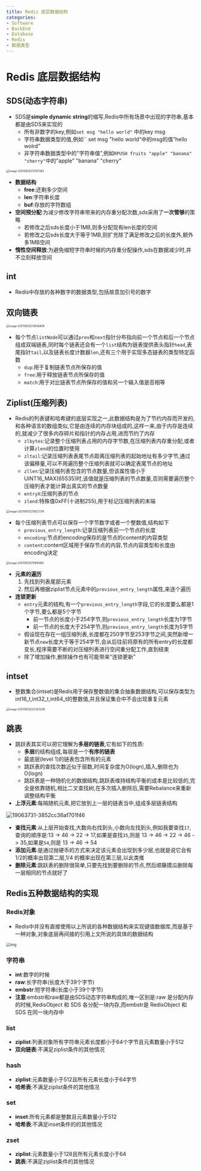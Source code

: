 ```yaml
---
title: Redis 底层数据结构
categories:
- Software
- BackEnd
- Database
- Redis
- 数据类型
---
```

# Redis 底层数据结构

## SDS(动态字符串)

- SDS是**simple dynamic string**的缩写,Redis中所有场景中出现的字符串,基本都是由SDS来实现的
    - 所有非数字的key,例如`set msg "hello world"` 中的key msg
    - 字符串数据类型的值,例如`` set msg "hello world”中的msg的值”hello wolrd”
    - 非字符串数据类型中的"字符串值”,例如`RPUSH fruits "apple" "banana" "cherry"`中的”apple” "banana” "cherry”

<img src="https://raw.githubusercontent.com/LuShan123888/Files/main/Pictures/2021-09-25-image-20210925213747383.png" alt="image-20210925213747383" style="zoom:50%;" />

- **数据结构**
    - **free**:还剩多少空间
    - **len**:字符串长度
    - **buf**:存放的字符数组
- **空间预分配**:为减少修改字符串带来的内存重分配次数,sds采用了**一次管够**的策略
    - 若修改之后sds长度小于1MB,则多分配现有len长度的空间
    - 若修改之后sds长度大于等于1MB,则扩充除了满足修改之后的长度外,额外多1MB空间
-  **惰性空间释放**:为避免缩短字符串时候的内存重分配操作,sds在数据减少时,并不立刻释放空间

## int

- Redis中存放的各种数字的数据类型,包括故意加引号的数字

## 双向链表

<img src="https://raw.githubusercontent.com/LuShan123888/Files/main/Pictures/2021-09-25-image-20210925213926408.png" alt="image-20210925213926408" style="zoom:50%;" />

- 每个节点`listNode`可以通过`prev`和`next`指针分布指向前一个节点和后一个节点组成双端链表,同时每个链表还会有一个`list`结构为链表提供表头指针`head`,表尾指针`tail`,以及链表长度计数器`len`,还有三个用于实现多态链表的类型特定函数
    - `dup`:用于复制链表节点所保存的值
    - `free`:用于释放链表节点所保存的值
    - `match`:用于对比链表节点所保存的值和另一个输入值是否相等

## Ziplist(压缩列表)

- Redis的列表键和哈希键的底层实现之一,此数据结构是为了节约内存而开发的,和各种语言的数组类似,它是由连续的内存块组成的,这样一来,由于内存是连续的,就减少了很多内存碎片和指针的内存占用,进而节约了内存
    - `zlbytes`:记录整个压缩列表占用的内存字节数,在压缩列表内存重分配,或者计算`zlend`的位置时使用
    - `zltail`:记录压缩列表表尾节点距离压缩列表的起始地址有多少字节,通过该偏移量,可以不用遍历整个压缩列表就可以确定表尾节点的地址
    - `zllen`:记录压缩列表包含的节点数量,但该属性值小于UINT16_MAX(65535)时,该值就是压缩列表的节点数量,否则需要遍历整个压缩列表才能计算出真实的节点数量
    - `entryX`:压缩列表的节点
    - `zlend`:特殊值0xFF(十进制255),用于标记压缩列表的末端

<img src="https://raw.githubusercontent.com/LuShan123888/Files/main/Pictures/2021-09-25-image-20210925215827279.png" alt="image-20210925215827279" style="zoom:50%;" />

- 每个压缩列表节点可以保存一个字节数字或者一个整数值,结构如下
    - `previous_entry_length`:记录压缩列表前一个节点的长度
    - `encoding`:节点的encoding保存的是节点的content的内容类型
    - `content`:content区域用于保存节点的内容,节点内容类型和长度由encoding决定

<img src="https://raw.githubusercontent.com/LuShan123888/Files/main/Pictures/2021-09-25-image-20210925215918462.png" alt="image-20210925215918462" style="zoom:50%;" />

- **元素的遍历**
    1. 先找到列表尾部元素
    2. 然后再根据ziplist节点元素中的`previous_entry_length`属性,来逐个遍历
- **连锁更新**
    - `entry`元素的结构,有一个`previous_entry_length`字段,它的长度要么都是1个字节,要么都是5个字节
        - 前一节点的长度小于254字节,则`previous_entry_length`长度为1字节
        - 前一节点的长度大于254字节,则`previous_entry_length`长度为5字节
    - 假设现在存在一组压缩列表,长度都在250字节至253字节之间,突然新增一新节点`new`长度大于等于254字节,会从后往前将原有的所有entry的长度都变长,程序需要不断的对压缩列表进行空间重分配工作,直到结束
    - 除了增加操作,删除操作也有可能带来"连锁更新”

## intset

- 整数集合(intset)是Redis用于保存整数值的集合抽象数据结构,可以保存类型为int16_t,int32_t,int64_t的整数值,并且保证集合中不会出现重复元素

<img src="https://raw.githubusercontent.com/LuShan123888/Files/main/Pictures/2021-09-25-image-20210925222303238.png" alt="image-20210925222303238" style="zoom:50%;" />

## 跳表

- 跳跃表其实可以把它理解为**多层的链表**,它有如下的性质:
    - **多层**的结构组成,每层是一个**有序的链表**
    - 最底层(level 1)的链表包含所有的元素
    - 跳跃表的查找次数近似于层数,时间复杂度为O(logn),插入,删除也为 O(logn)
    - 跳跃表是一种随机化的数据结构,跳跃表维持结构平衡的成本是比较低的,完全是依靠随机,相比二叉查找树,在多次插入删除后,需要Rebalance来重新调整结构平衡
- **上浮元素**:每隔随机元素,把它放到上一层的链表当中,组成多层链表结构

![19063731-3852cc36af701f46](https://raw.githubusercontent.com/LuShan123888/Files/main/Pictures/19063731-3852cc36af701f46.jpeg)

- **查找元素**:从上层开始查找,大数向右找到头,小数向左找到头,例如我要查找`17`,查询的顺序是:13 -> 46  -> 22 -> 17,如果是查找`35`,则是 13 -> 46 -> 22 -> 46 -> 35,如果是`54`,则是 13 -> 46 -> 54
- **添加元素**:是通过抛硬币的方式来决定该元素会出现到多少层,也就是说它会有 1/2的概率出现第二层,1/4 的概率出现在第三层,以此类推
- **删除元素**:跳跃表的删除很简单,只要先找到要删除的节点,然后顺藤摸瓜删除每一层相同的节点就好了

## Redis五种数据结构的实现

### Redis对象

- Redis中并没有直接使用以上所说的各种数据结构来实现键值数据库,而是基于一种对象,对象底层再间接的引用上文所说的具体的数据结构

<img src="https://raw.githubusercontent.com/LuShan123888/Files/main/Pictures/2021-09-25-object_ptr.png" alt="img" style="zoom: 67%;" />

### 字符串

- **int**:数字的时候
- **raw**:长字符串(长度大于39个字节)
- **embstr**:短字符串(长度小于39个字节)
- **注意**:embstr和raw都是由SDS动态字符串构成的,唯一区别是:raw 是分配内存的时候,RedisObject 和 SDS 各分配一块内存,而embstr是 RedisObject 和 SDS 在同一块内存中

### list

- **ziplist**:列表对象所有字符串元素长度都小于64个字节且元素数量小于512
- **双向链表**:不满足ziplist条件的其他情况

### hash

- **ziplist**:元素数量小于512且所有元素长度小于64字节
- **哈希表**:不满足ziplist条件的其他情况

### set

- **inset**:所有元素都是整数且元素数量小于512
- **哈希表**:不满足inset条件的的其他情况

### zset

- **ziplist**:元素数量小于128且所有元素长度小于64
- **跳表**:不满足ziplist条件的其他情况